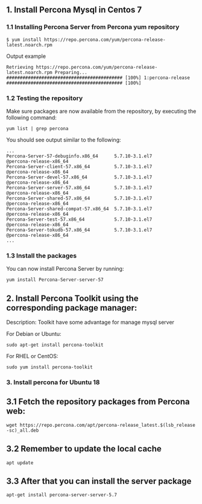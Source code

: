 ## 1. Install Percona Mysql in Centos 7

### 1.1 Installing Percona Server from Percona yum repository

`
$ yum install https://repo.percona.com/yum/percona-release-latest.noarch.rpm
`

Output example

`
Retrieving https://repo.percona.com/yum/percona-release-latest.noarch.rpm
Preparing...                ########################################### [100%]
1:percona-release        ########################################### [100%]
`

### 1.2 Testing the repository

Make sure packages are now available from the repository, by executing the following command:

`
yum list | grep percona
`

You should see output similar to the following:

```
...
Percona-Server-57-debuginfo.x86_64      5.7.10-3.1.el7                 @percona-release-x86_64
Percona-Server-client-57.x86_64         5.7.10-3.1.el7                 @percona-release-x86_64
Percona-Server-devel-57.x86_64          5.7.10-3.1.el7                 @percona-release-x86_64
Percona-Server-server-57.x86_64         5.7.10-3.1.el7                 @percona-release-x86_64
Percona-Server-shared-57.x86_64         5.7.10-3.1.el7                 @percona-release-x86_64
Percona-Server-shared-compat-57.x86_64  5.7.10-3.1.el7                 @percona-release-x86_64
Percona-Server-test-57.x86_64           5.7.10-3.1.el7                 @percona-release-x86_64
Percona-Server-tokudb-57.x86_64         5.7.10-3.1.el7                 @percona-release-x86_64
...
```

### 1.3 Install the packages

You can now install Percona Server by running:

`
yum install Percona-Server-server-57
`


## 2. Install Percona Toolkit using the corresponding package manager:
Description: Toolkit have some advantage for manage mysql server

For Debian or Ubuntu:

`
sudo apt-get install percona-toolkit
`

For RHEL or CentOS:

`
sudo yum install percona-toolkit
`

### 3. Install percona for Ubuntu 18

## 3.1 Fetch the repository packages from Percona web:

```
wget https://repo.percona.com/apt/percona-release_latest.$(lsb_release -sc)_all.deb
```

## 3.2 Remember to update the local cache
```
apt update
```

## 3.3 After that you can install the server package
```
apt-get install percona-server-server-5.7
```
